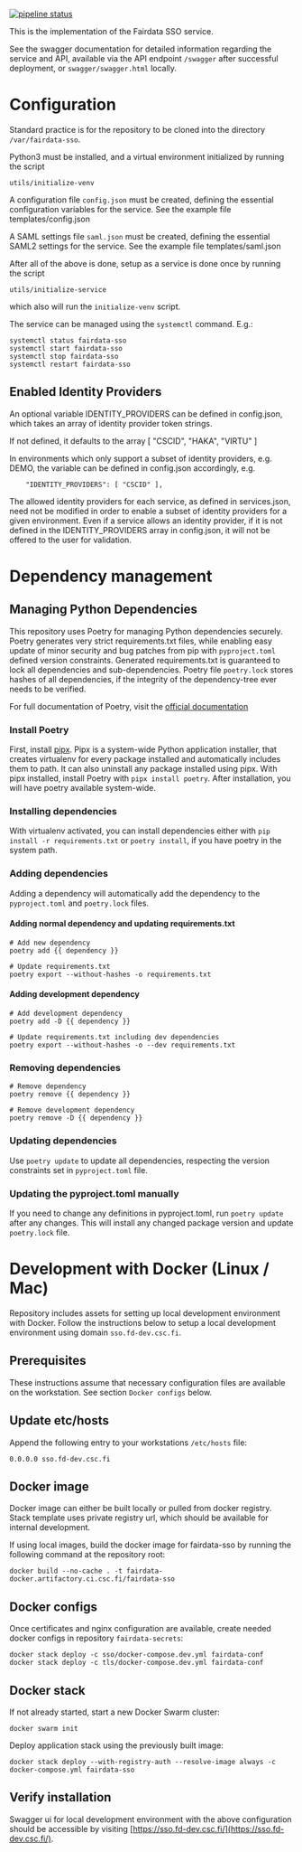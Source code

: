 [![pipeline status](https://gitlab.ci.csc.fi/fairdata/fairdata-sso/badges/test/pipeline.svg)](https://gitlab.ci.csc.fi/fairdata/fairdata-sso/-/commits/test)

This is the implementation of the Fairdata SSO service.

See the swagger documentation for
detailed information regarding the service and API, available via the API endpoint `/swagger`
after successful deployment, or `swagger/swagger.html` locally.

# Configuration

Standard practice is for the repository to be cloned into the directory `/var/fairdata-sso`.

Python3 must be installed, and a virtual environment initialized by running the script

    utils/initialize-venv

A configuration file `config.json` must be created, defining the essential configuration
variables for the service. See the example file templates/config.json

A SAML settings file `saml.json` must be created, defining the essential SAML2 settings for the
service. See the example file templates/saml.json

After all of the above is done, setup as a service is done once by running the script

    utils/initialize-service

which also will run the `initialize-venv` script.

The service can be managed using the `systemctl` command. E.g.:
```
systemctl status fairdata-sso
systemctl start fairdata-sso
systemctl stop fairdata-sso
systemctl restart fairdata-sso
```

## Enabled Identity Providers

An optional variable IDENTITY_PROVIDERS can be defined in config.json, which takes an array of identity provider token strings.

If not defined, it defaults to the array [ "CSCID", "HAKA", "VIRTU" ]

In environments which only support a subset of identity providers, e.g. DEMO, the variable can be defined in config.json accordingly, e.g.
```
    "IDENTITY_PROVIDERS": [ "CSCID" ],
```

The allowed identity providers for each service, as defined in services.json, need not be modified in order to enable a subset of identity providers for a given environment. Even if a service allows an identity provider, if it is not defined in the IDENTITY_PROVIDERS array in config.json, it will not be offered to the user for validation.

# Dependency management

## Managing Python Dependencies

This repository uses Poetry for managing Python dependencies securely. Poetry generates very strict requirements.txt files, while enabling easy update of minor security and bug patches from pip with `pyproject.toml` defined version constraints. Generated requirements.txt is guaranteed to lock all dependencies and sub-dependencies. Poetry file `poetry.lock` stores hashes of all dependencies, if the integrity of the dependency-tree ever needs to be verified. 

For full documentation of Poetry, visit the [official documentation](https://python-poetry.org/docs/)

### Install Poetry

First, install [pipx](https://github.com/pypa/pipx). Pipx is a system-wide Python application installer, that creates virtualenv for every package installed and automatically includes them to path. It can also uninstall any package installed using pipx.  With pipx installed, install Poetry with `pipx install poetry`. After installation, you will have poetry available system-wide. 

### Installing dependencies

With virtualenv activated, you can install dependencies either with `pip install -r requirements.txt` or `poetry install`, if you have poetry in the system path.

### Adding dependencies

Adding a dependency will automatically add the dependency to the `pyproject.toml` and `poetry.lock` files. 

#### Adding normal dependency and updating requirements.txt
```
# Add new dependency
poetry add {{ dependency }}

# Update requirements.txt
poetry export --without-hashes -o requirements.txt
```

#### Adding development dependency
```
# Add development dependency
poetry add -D {{ dependency }}

# Update requirements.txt including dev dependencies
poetry export --without-hashes -o --dev requirements.txt
```

### Removing dependencies

```
# Remove dependency
poetry remove {{ dependency }}

# Remove development dependency
poetry remove -D {{ dependency }}
```

### Updating dependencies

Use `poetry update` to update all dependencies, respecting the version constraints set in `pyproject.toml` file.

### Updating the pyproject.toml manually

If you need to change any definitions in pyproject.toml, run `poetry update` after any changes. This will install any changed package version and update `poetry.lock` file.

# Development with Docker (Linux / Mac)

Repository includes assets for setting up local development environment with
Docker. Follow the instructions below to setup a local development environment
using domain `sso.fd-dev.csc.fi`.

## Prerequisites

These instructions assume that necessary configuration files are available on
the workstation. See section `Docker configs` below.

## Update etc/hosts

Append the following entry to your workstations `/etc/hosts` file:

```
0.0.0.0 sso.fd-dev.csc.fi
```

## Docker image

Docker image can either be built locally or pulled from docker registry. Stack
template uses private registry url, which should be available for internal
development.

If using local images, build the docker image for fairdata-sso by running the
following command at the repository root:

```
docker build --no-cache . -t fairdata-docker.artifactory.ci.csc.fi/fairdata-sso
```

## Docker configs

Once certificates and nginx configuration are available, create needed docker
configs in repository `fairdata-secrets`:

```
docker stack deploy -c sso/docker-compose.dev.yml fairdata-conf
docker stack deploy -c tls/docker-compose.dev.yml fairdata-conf
```

## Docker stack

If not already started, start a new Docker Swarm cluster:

```
docker swarm init
```

Deploy application stack using the previously built image:

```
docker stack deploy --with-registry-auth --resolve-image always -c docker-compose.yml fairdata-sso
```

## Verify installation

Swagger ui for local development environment with the above configuration
should be accessible by visiting [https://sso.fd-dev.csc.fi/](https://sso.fd-dev.csc.fi/).
